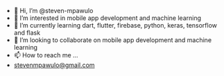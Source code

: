 - 👋 Hi, I’m @steven-mpawulo
- 👀 I’m interested in mobile app development and machine learning
- 🌱 I’m currently learning dart, flutter, firebase, python, keras, tensorflow and flask
- 💞️ I’m looking to collaborate on mobile app development and machine learning
- 📫 How to reach me ...
- stevenmpawulo@gmail.com

<!---
steven-mpawulo/steven-mpawulo is a ✨ special ✨ repository because its `README.md` (this file) appears on your GitHub profile.
You can click the Preview link to take a look at your changes.
--->
